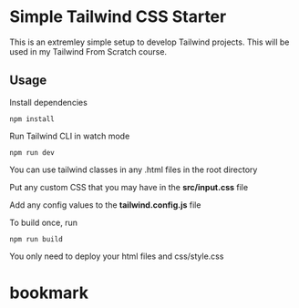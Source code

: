 # Simple Tailwind CSS Starter

This is an extremley simple setup to develop Tailwind projects. This will be used in my Tailwind From Scratch course.

## Usage

Install dependencies

```
npm install
```

Run Tailwind CLI in watch mode

```
npm run dev
```

You can use tailwind classes in any .html files in the root directory

Put any custom CSS that you may have in the **src/input.css** file

Add any config values to the **tailwind.config.js** file

To build once, run

```
npm run build
```

You only need to deploy your html files and css/style.css
# bookmark
